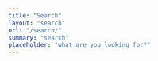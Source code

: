 ```yaml
---
title: "Search"
layout: "search"
url: "/search/"
summary: "search"
placeholder: "what are you looking for?"
---
```

